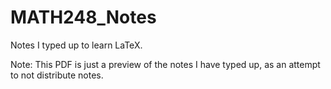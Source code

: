 # MATH248_Notes
Notes I typed up to learn LaTeX.

Note: This PDF is just a preview of the notes I have typed up, as an attempt to not distribute notes.
